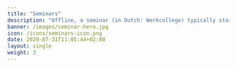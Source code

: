 ```yaml
---
title: "Seminars"
description: "Offline, a seminar (in Dutch: Werkcollege) typically starts with some instructions and continues with supervised hands-on practice for around 30-50 students. The lecturer’s focus is on structured guidance, providing feedback and stimulating collaborative learning. The goals for students are to ***process and apply the subject matter*** and to ***experience supervised practice***. Let’s take this online!"
banner: /images/seminar-hero.jpg
icon: /icons/seminars-icon.png
date: 2020-07-31T11:05:44+02:00
layout: single
weight: 3
---
```

